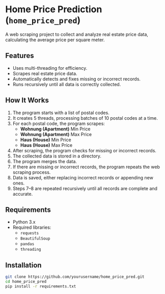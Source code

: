 # Home Price Prediction (`home_price_pred`)

A web scraping project to collect and analyze real estate price data, calculating the average price per square meter.

## Features

- Uses multi-threading for efficiency.
- Scrapes real estate price data.
- Automatically detects and fixes missing or incorrect records.
- Runs recursively until all data is correctly collected.

## How It Works

1. The program starts with a list of postal codes.
2. It creates 5 threads, processing batches of 10 postal codes at a time.
3. For each postal code, the program scrapes:
   - **Wohnung (Apartment)** Min Price
   - **Wohnung (Apartment)** Max Price
   - **Haus (House)** Min Price
   - **Haus (House)** Max Price
4. After scraping, the program checks for missing or incorrect records.
5. The collected data is stored in a directory.
6. The program merges the data.
7. If there are missing or incorrect records, the program repeats the web scraping process.
8. Data is saved, either replacing incorrect records or appending new ones.
9. Steps 7–8 are repeated recursively until all records are complete and accurate.

## Requirements

- Python 3.x
- Required libraries:
  - `requests`
  - `BeautifulSoup`
  - `pandas`
  - `threading`

## Installation

```bash
git clone https://github.com/yourusername/home_price_pred.git
cd home_price_pred
pip install -r requirements.txt
